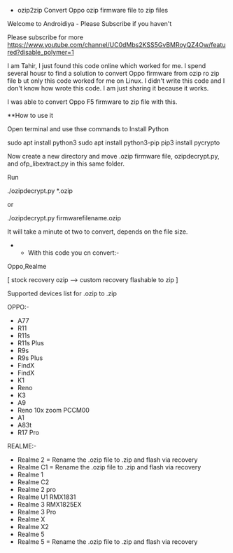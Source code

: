 -  ozip2zip
Convert Oppo ozip firmware file to zip files


Welcome to Androidiya -  Please Subscribe if you haven't

Please subscribe for more https://www.youtube.com/channel/UC0dMbs2KSS5GvBMRoyQZ4Ow/featured?disable_polymer=1

I am Tahir, I just found this code online which worked for me. I spend several housr to find a solution to convert Oppo firmware from ozip ro zip file b ut only this code worked for me on Linux. I didn't write this code and I don't know how wrote this code. I am just sharing it because it works.

I was able to convert Oppo F5 firmware to zip file with this.

**How to use it

Open terminal and use thse commands to Install Python

   sudo apt install python3
   sudo apt install python3-pip
   pip3 install pycrypto

Now create a new directory and move .ozip firmware file, ozipdecrypt.py, and ofp_libextract.py in this same folder.

Run  

   ./ozipdecrypt.py *.ozip

or 

./ozipdecrypt.py firmwarefilename.ozip

It will take a minute ot two to convert, depends on the file size.

- -   With this code you cn convert:-

Oppo,Realme

[ stock recovery ozip --> custom recovery flashable to zip ]

Supported devices list for .ozip to .zip 

OPPO:-  
- A77
- R11
- R11s
- R11s Plus
- R9s
- R9s Plus
- FindX
- FindX
- K1
- Reno
- K3
- A9
- Reno 10x zoom PCCM00
- A1
- A83t
- R17 Pro

REALME:-
- Realme 2 = Rename the .ozip file to .zip and flash via recovery
- Realme C1 = Rename the .ozip file to .zip and flash via recovery
- Realme 1
- Realme C2
- Realme 2 pro
- Realme U1 RMX1831
- Realme 3 RMX1825EX
- Realme 3 Pro
- Realme X
- Realme X2
- Realme 5
- Realme 5 = Rename the .ozip file to .zip and flash via recovery
